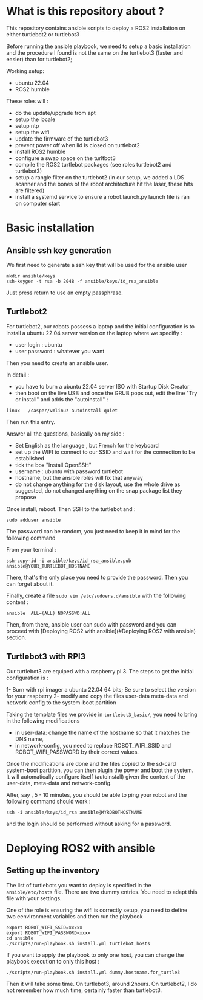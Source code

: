# What is this repository about ?

This repository contains ansible scripts to deploy a ROS2 installation on either turtlebot2 or turtlebot3

Before running the ansible playbook, we need to setup a basic installation and the procedure I found is not the same on the turtlebot3 (faster and easier) than for turtlebot2;

Working setup: 

- ubuntu 22.04
- ROS2 humble

These roles will :

- do the update/upgrade from apt
- setup the locale
- setup ntp
- setup the wifi
- update the firmware of the turtlebot3
- prevent power off when lid is closed on turtlebot2
- install ROS2 humble 
- configure a swap space on the turltbot3
- compile the ROS2 turtlebot packages (see roles turtlebot2 and turtlebot3)
- setup a rangle filter on the turtlebot2 (in our setup, we added a LDS scanner and the bones of the robot architecture hit the laser, these hits are filtered)
- install a systemd service to ensure a robot.launch.py launch file is ran on computer start  

# Basic installation

## Ansible ssh key generation

We first need to generate a ssh key that will be used for the ansible user 

```
mkdir ansible/keys
ssh-keygen -t rsa -b 2048 -f ansible/keys/id_rsa_ansible
```

Just press return to use an empty passphrase.

## Turtlebot2

For turtlebot2, our robots possess a laptop and the initial configuration is to install a ubuntu 22.04 server version on the laptop where we specifiy :

- user login : ubuntu
- user password : whatever you want

Then you need to create an ansible user. 

In detail :

- you have to burn a ubuntu 22.04 server ISO with Startup Disk Creator
- then boot on the live USB and once the GRUB pops out, edit the line "Try or install" and adds the "autoinstall" :

```
linux   /casper/vmlinuz autoinstall quiet 
```
Then run this entry.

Answer all the questions, basically on my side :

- Set English as the language ,  but French for the keyboard
- set up the WIFI to connect to our SSID  and wait for the connection to be established
- tick the box "Install OpenSSH" 
- username :  ubuntu   with password   turtlebot
- hostname, but the ansible roles will fix that anyway
- do not change anything for the disk layout, use the whole drive as suggested, do not changed anything on the snap package list they propose

Once install, reboot. Then SSH to the turtlebot and :

```
sudo adduser ansible
```

The password can be random, you just need to keep it in mind for the following command

From your terminal :

```
ssh-copy-id -i ansible/keys/id_rsa_ansible.pub ansible@YOUR_TURTLEBOT_HOSTNAME
```

There, that's the only place you need to provide the password. Then you can forget about it.

Finally, create a file    `sudo vim /etc/sudoers.d/ansible` with the following content :

```
ansible  ALL=(ALL) NOPASSWD:ALL
```

Then, from there, ansible user can sudo with password and you can proceed with [Deploying ROS2 with ansible](#Deploying ROS2 with ansible) section.

## Turtlebot3 with RPI3

Our turtlebot3 are equiped with a raspberry pi 3. The steps to get the initial configuration is :

1- Burn with rpi imager a ubuntu 22.04 64 bits; Be sure to select the version for your raspberry 
2- modify and copy the files user-data meta-data and network-config to the system-boot partition

Taking the template files we provide in `turtlebot3_basic/`, you need to bring in the following modifications

- in user-data: change the name of the hostname so that it matches the DNS name,
- in network-config, you need to replace ROBOT_WIFI_SSID and ROBOT_WIFI_PASSWORD by their correct values.

Once the modifications are done and the files copied to the sd-card system-boot partition, you can then plugin the power and boot the system. It will automatically configure itself (autoinstall) given the content of the user-data, meta-data and network-config.

After, say , 5 - 10 minutes, you should be able to ping your robot and the following command should work :

```
ssh -i ansible/keys/id_rsa ansible@MYROBOTHOSTNAME
```

and the login should be performed without asking for a password.

# Deploying ROS2 with ansible

## Setting up the inventory

The list of turtlebots you want to deploy is specified in the `ansible/etc/hosts` file. There are two dummy entries. You need to adapt this file with your settings.

One of the role is ensuring the wifi is correctly setup, you need to define two eenvironment variables and then run the playbook

```
export ROBOT_WIFI_SSID=xxxxx
export ROBOT_WIFI_PASSWORD=xxxx
cd ansible
./scripts/run-playbook.sh install.yml turtlebot_hosts
```

If you want to apply the playbook to only one host, you can change the playbook execution to only this host :

```
./scripts/run-playbook.sh install.yml dummy.hostname.for_turtle3
```

Then it will take some time. On turtlebot3, around 2hours. On turtlebot2, I do not remember how much time, certainly faster than turtlebot3.
